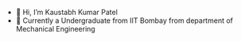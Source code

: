 - 👋 Hi, I’m Kaustabh Kumar Patel
- 👀 Currently a Undergraduate from IIT Bombay from department of Mechanical Engineering 

<!---
kaustabhpatel/kaustabhpatel is a ✨ special ✨ repository because its `README.md` (this file) appears on your GitHub profile.
You can click the Preview link to take a look at your changes.
--->

